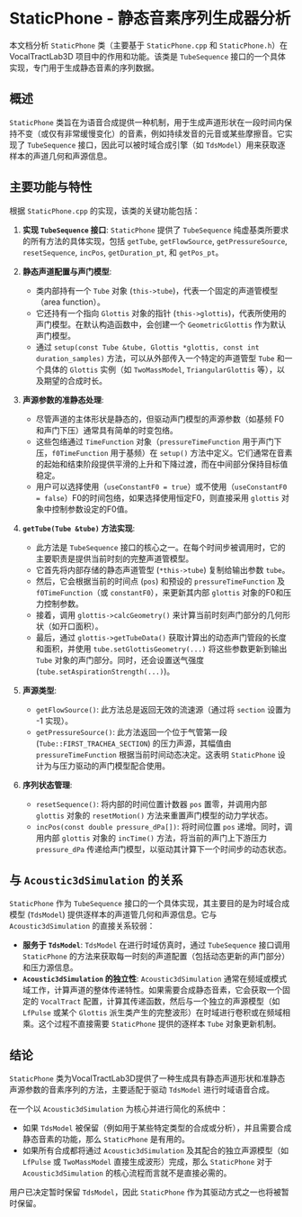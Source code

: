 # StaticPhone - 静态音素序列生成器分析

本文档分析 `StaticPhone` 类（主要基于 `StaticPhone.cpp` 和 `StaticPhone.h`）在 VocalTractLab3D 项目中的作用和功能。该类是 `TubeSequence` 接口的一个具体实现，专门用于生成静态音素的序列数据。

## 概述

`StaticPhone` 类旨在为语音合成提供一种机制，用于生成声道形状在一段时间内保持不变（或仅有非常缓慢变化）的音素，例如持续发音的元音或某些摩擦音。它实现了 `TubeSequence` 接口，因此可以被时域合成引擎（如 `TdsModel`）用来获取逐样本的声道几何和声源信息。

## 主要功能与特性

根据 `StaticPhone.cpp` 的实现，该类的关键功能包括：

1.  **实现 `TubeSequence` 接口**: `StaticPhone` 提供了 `TubeSequence` 纯虚基类所要求的所有方法的具体实现，包括 `getTube`, `getFlowSource`, `getPressureSource`, `resetSequence`, `incPos`, `getDuration_pt`, 和 `getPos_pt`。

2.  **静态声道配置与声门模型**: 
    *   类内部持有一个 `Tube` 对象 (`this->tube`)，代表一个固定的声道管模型（area function）。
    *   它还持有一个指向 `Glottis` 对象的指针 (`this->glottis`)，代表所使用的声门模型。在默认构造函数中，会创建一个 `GeometricGlottis` 作为默认声门模型。
    *   通过 `setup(const Tube &tube, Glottis *glottis, const int duration_samples)` 方法，可以从外部传入一个特定的声道管型 `Tube` 和一个具体的 `Glottis` 实例（如 `TwoMassModel`, `TriangularGlottis` 等），以及期望的合成时长。

3.  **声源参数的准静态处理**: 
    *   尽管声道的主体形状是静态的，但驱动声门模型的声源参数（如基频 F0 和声门下压）通常具有简单的时变包络。
    *   这些包络通过 `TimeFunction` 对象（`pressureTimeFunction` 用于声门下压，`f0TimeFunction` 用于基频）在 `setup()` 方法中定义。它们通常在音素的起始和结束阶段提供平滑的上升和下降过渡，而在中间部分保持目标值稳定。
    *   用户可以选择使用（`useConstantF0 = true`）或不使用（`useConstantF0 = false`）F0的时间包络，如果选择使用恒定F0，则直接采用 `glottis` 对象中控制参数设定的F0值。

4.  **`getTube(Tube &tube)` 方法实现**: 
    *   此方法是 `TubeSequence` 接口的核心之一。在每个时间步被调用时，它的主要职责是提供当前时刻的完整声道管模型。
    *   它首先将内部存储的静态声道管型 (`*this->tube`) 复制给输出参数 `tube`。
    *   然后，它会根据当前的时间点 (`pos`) 和预设的 `pressureTimeFunction` 及 `f0TimeFunction`（或 `constantF0`），来更新其内部 `glottis` 对象的F0和压力控制参数。
    *   接着，调用 `glottis->calcGeometry()` 来计算当前时刻声门部分的几何形状（如开口面积）。
    *   最后，通过 `glottis->getTubeData()` 获取计算出的动态声门管段的长度和面积，并使用 `tube.setGlottisGeometry(...)` 将这些参数更新到输出 `Tube` 对象的声门部分。同时，还会设置送气强度 (`tube.setAspirationStrength(...)`)。

5.  **声源类型**: 
    *   `getFlowSource()`: 此方法总是返回无效的流速源（通过将 `section` 设置为 -1 实现）。
    *   `getPressureSource()`: 此方法返回一个位于气管第一段 (`Tube::FIRST_TRACHEA_SECTION`) 的压力声源，其幅值由 `pressureTimeFunction` 根据当前时间动态决定。这表明 `StaticPhone` 设计为与压力驱动的声门模型配合使用。

6.  **序列状态管理**:
    *   `resetSequence()`: 将内部的时间位置计数器 `pos` 置零，并调用内部 `glottis` 对象的 `resetMotion()` 方法来重置声门模型的动力学状态。
    *   `incPos(const double pressure_dPa[])`: 将时间位置 `pos` 递增。同时，调用内部 `glottis` 对象的 `incTime()` 方法，将当前的声门上下游压力 `pressure_dPa` 传递给声门模型，以驱动其计算下一个时间步的动态状态。

## 与 `Acoustic3dSimulation` 的关系

`StaticPhone` 作为 `TubeSequence` 接口的一个具体实现，其主要目的是为时域合成模型 (`TdsModel`) 提供逐样本的声道管几何和声源信息。它与 `Acoustic3dSimulation` 的直接关系较弱：

*   **服务于 `TdsModel`**: `TdsModel` 在进行时域仿真时，通过 `TubeSequence` 接口调用 `StaticPhone` 的方法来获取每一时刻的声道配置（包括动态更新的声门部分）和压力源信息。
*   **`Acoustic3dSimulation` 的独立性**: `Acoustic3dSimulation` 通常在频域或模式域工作，计算声道的整体传递特性。如果需要合成静态音素，它会获取一个固定的 `VocalTract` 配置，计算其传递函数，然后与一个独立的声源模型（如 `LfPulse` 或某个 `Glottis` 派生类产生的完整波形）在时域进行卷积或在频域相乘。这个过程不直接需要 `StaticPhone` 提供的逐样本 `Tube` 对象更新机制。

## 结论

`StaticPhone` 类为VocalTractLab3D提供了一种生成具有静态声道形状和准静态声源参数的音素序列的方法，主要适配于驱动 `TdsModel` 进行时域语音合成。

在一个以 `Acoustic3dSimulation` 为核心并进行简化的系统中：
*   如果 `TdsModel` 被保留（例如用于某些特定类型的合成或分析），并且需要合成静态音素的功能，那么 `StaticPhone` 是有用的。
*   如果所有合成都将通过 `Acoustic3dSimulation` 及其配合的独立声源模型（如 `LfPulse` 或 `TwoMassModel` 直接生成波形）完成，那么 `StaticPhone` 对于 `Acoustic3dSimulation` 的核心流程而言就不是直接必需的。

用户已决定暂时保留 `TdsModel`，因此 `StaticPhone` 作为其驱动方式之一也将被暂时保留。 